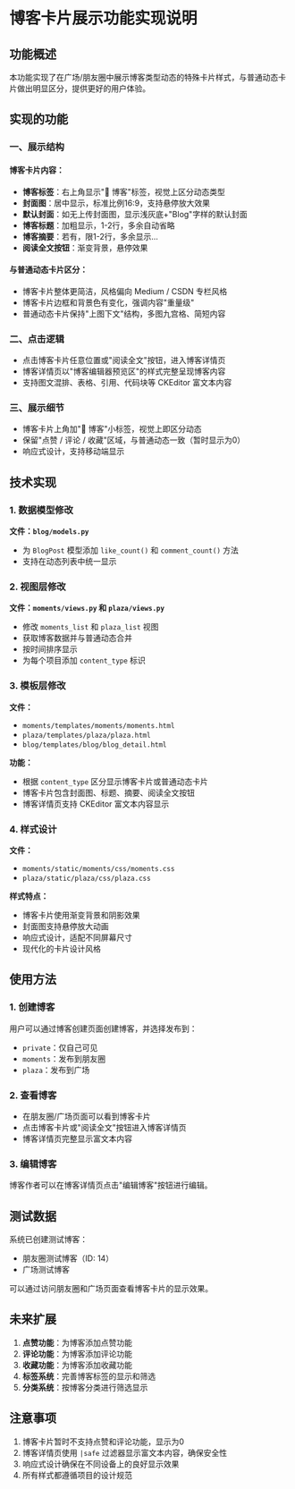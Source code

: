 # 博客卡片展示功能实现说明

## 功能概述

本功能实现了在广场/朋友圈中展示博客类型动态的特殊卡片样式，与普通动态卡片做出明显区分，提供更好的用户体验。

## 实现的功能

### 一、展示结构

#### 博客卡片内容：
- **博客标签**：右上角显示"📓 博客"标签，视觉上区分动态类型
- **封面图**：居中显示，标准比例16:9，支持悬停放大效果
- **默认封面**：如无上传封面图，显示浅灰底+"Blog"字样的默认封面
- **博客标题**：加粗显示，1-2行，多余自动省略
- **博客摘要**：若有，限1-2行，多余显示...
- **阅读全文按钮**：渐变背景，悬停效果

#### 与普通动态卡片区分：
- 博客卡片整体更简洁，风格偏向 Medium / CSDN 专栏风格
- 博客卡片边框和背景色有变化，强调内容"重量级"
- 普通动态卡片保持"上图下文"结构，多图九宫格、简短内容

### 二、点击逻辑

- 点击博客卡片任意位置或"阅读全文"按钮，进入博客详情页
- 博客详情页以"博客编辑器预览区"的样式完整呈现博客内容
- 支持图文混排、表格、引用、代码块等 CKEditor 富文本内容

### 三、展示细节

- 博客卡片上角加"📓 博客"小标签，视觉上即区分动态
- 保留"点赞 / 评论 / 收藏"区域，与普通动态一致（暂时显示为0）
- 响应式设计，支持移动端显示

## 技术实现

### 1. 数据模型修改

**文件：`blog/models.py`**
- 为 `BlogPost` 模型添加 `like_count()` 和 `comment_count()` 方法
- 支持在动态列表中统一显示

### 2. 视图层修改

**文件：`moments/views.py` 和 `plaza/views.py`**
- 修改 `moments_list` 和 `plaza_list` 视图
- 获取博客数据并与普通动态合并
- 按时间排序显示
- 为每个项目添加 `content_type` 标识

### 3. 模板层修改

**文件：**
- `moments/templates/moments/moments.html`
- `plaza/templates/plaza/plaza.html`
- `blog/templates/blog/blog_detail.html`

**功能：**
- 根据 `content_type` 区分显示博客卡片或普通动态卡片
- 博客卡片包含封面图、标题、摘要、阅读全文按钮
- 博客详情页支持 CKEditor 富文本内容显示

### 4. 样式设计

**文件：**
- `moments/static/moments/css/moments.css`
- `plaza/static/plaza/css/plaza.css`

**样式特点：**
- 博客卡片使用渐变背景和阴影效果
- 封面图支持悬停放大动画
- 响应式设计，适配不同屏幕尺寸
- 现代化的卡片设计风格

## 使用方法

### 1. 创建博客

用户可以通过博客创建页面创建博客，并选择发布到：
- `private`：仅自己可见
- `moments`：发布到朋友圈
- `plaza`：发布到广场

### 2. 查看博客

- 在朋友圈/广场页面可以看到博客卡片
- 点击博客卡片或"阅读全文"按钮进入博客详情页
- 博客详情页完整显示富文本内容

### 3. 编辑博客

博客作者可以在博客详情页点击"编辑博客"按钮进行编辑。

## 测试数据

系统已创建测试博客：
- 朋友圈测试博客（ID: 14）
- 广场测试博客

可以通过访问朋友圈和广场页面查看博客卡片的显示效果。

## 未来扩展

1. **点赞功能**：为博客添加点赞功能
2. **评论功能**：为博客添加评论功能
3. **收藏功能**：为博客添加收藏功能
4. **标签系统**：完善博客标签的显示和筛选
5. **分类系统**：按博客分类进行筛选显示

## 注意事项

1. 博客卡片暂时不支持点赞和评论功能，显示为0
2. 博客详情页使用 `|safe` 过滤器显示富文本内容，确保安全性
3. 响应式设计确保在不同设备上的良好显示效果
4. 所有样式都遵循项目的设计规范 